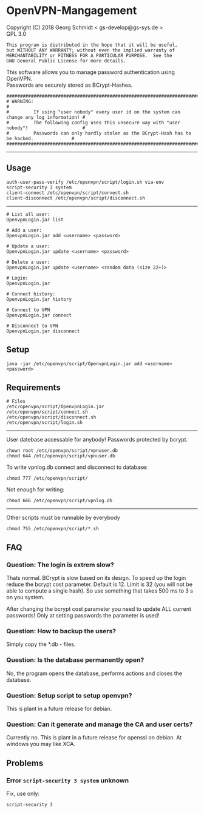 # OpenVPN-Mangagement #

Copyright (C) 2018  Georg Schmidt < gs-develop<span></span>@gs-sys.de >  
GPL 3.0

    This program is distributed in the hope that it will be useful,
    but WITHOUT ANY WARRANTY; without even the implied warranty of
    MERCHANTABILITY or FITNESS FOR A PARTICULAR PURPOSE.  See the
    GNU General Public License for more details.

This software allows you to manage password authentication using OpenVPN.  
Passwords are securely stored as BCrypt-Hashes.

    ##############################################################################################
    # WARNING:                                                                                   #
    #         If using "user nobody" every user id on the system can change any log information! #
    #         The following config uses this unsecure way with "user nobody"!                    #
    #         Passwords can only hardly stolen as the BCrypt-Hash has to be hacked.              #
    ##############################################################################################

---

## Usage ##

    auth-user-pass-verify /etc/openvpn/script/login.sh via-env
    script-security 3 system
    client-connect /etc/openvpn/script/connect.sh
    client-disconnect /etc/openvpn/script/disconnect.sh

---

    # List all user:
    OpenvpnLogin.jar list
    
    # Add a user:
    OpenvpnLogin.jar add <username> <password>
    
    # Update a user:
    OpenvpnLogin.jar update <username> <password>
    
    # Delete a user:
    OpenvpnLogin.jar update <username> <random data (size 22+)>
    
    # Login:
    OpenvpnLogin.jar
    
    # Connect history:
    OpenvpnLogin.jar history
    
    # Connect to VPN
    OpenvpnLogin.jar connect
    
    # Disconnect to VPN
    OpenvpnLogin.jar disconnect

## Setup ##

    java -jar /etc/openvpn/script/OpenvpnLogin.jar add <username> <password>

## Requirements ##

    # Files
    /etc/openvpn/script/OpenvpnLogin.jar
    /etc/openvpn/script/connect.sh
    /etc/openvpn/script/disconnect.sh
    /etc/openvpn/script/login.sh

---

User datebase accessable for anybody! Passwords protected by bcrypt.

    chown root /etc/openvpn/script/vpnuser.db
    chmod 644 /etc/openvpn/script/vpnuser.db

To write vpnlog.db connect and disconnect to database:

    chmod 777 /etc/openvpn/script/

Not enough for writing:

    chmod 666 /etc/openvpn/script/vpnlog.db

---

Other scripts
must be runnable by everybody

    chmod 755 /etc/openvpn/script/*.sh

## FAQ ##

### Question: The login is extrem slow? ###

Thats normal. BCrypt is slow based on its design.
To speed up the login reduce the bcrypt cost parameter.
Default is 12. Limit is 32 (you will not be able to compute a single hash).
So use something that takes 500 ms to 3 s on you system.

After changing the bcrypt cost parameter you need to update ALL
current passwords! Only at setting passwords the parameter is used!



### Question: How to backup the users? ###

Simply copy the *.db - files.

### Question: Is the database permanently open? ###

No, the program opens the database, performs actions and closes the database.

### Question: Setup script to setup openvpn? ###

This is plant in a future release for debian.


### Question: Can it generate and manage the CA and user certs? ###

Currently no. This is plant in a future release for openssl on debian.
At windows you may like XCA.



## Problems

### Error ``script-security 3 system`` unknown

Fix, use only:

````
script-security 3
````

